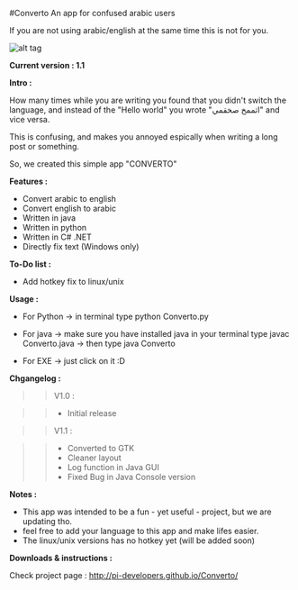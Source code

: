 #Converto
An app for confused arabic users

If you are not using arabic/english at the same time this is not for you.

  ![alt tag](https://pbs.twimg.com/media/CSh-XhDXAAArCeG.png)


**Current version : 1.1** 

**Intro :**

How many times while you are writing you found that you didn't switch the language, and instead of the "Hello world" you wrote "اثممخ صخقمي" and vice versa.

This is confusing, and makes you annoyed espically when writing a long post or something.

So, we created this simple app "CONVERTO"

**Features :**

- Convert arabic to english
- Convert english to arabic
- Written in java
- Written in python
- Written in C# .NET
- Directly fix text (Windows only)

**To-Do list :**

- Add hotkey fix to linux/unix

**Usage :**

- For Python
-> in terminal type python Converto.py

- For java
-> make sure you have installed java in your terminal type javac Converto.java 
-> then type java Converto

- For EXE
-> just click on it :D


**Chgangelog :**
>>V1.0 :

>> - Initial release

>>V1.1 :

>> - Converted to GTK
>> - Cleaner layout
>> - Log function in Java GUI
>> - Fixed Bug in Java Console version

**Notes :**

- This app was intended to be a fun - yet useful - project, but we are updating tho.
- feel free to add your language to this app and make lifes easier.
- The linux/unix versions has no hotkey yet (will be added soon)


**Downloads & instructions :**

Check project page : http://pi-developers.github.io/Converto/



